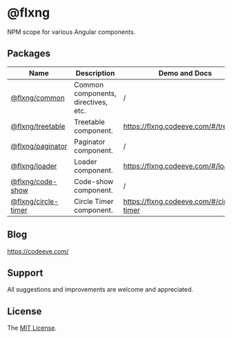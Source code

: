 
# @flxng
NPM scope for various Angular components.


## Packages
Name | Description | Demo and Docs | Version
--- | --- | --- | --- 
[@flxng/common](https://github.com/seidme/flxng/tree/development/src/app/packages/common)| Common components, directives, etc. | / |  1.1.2
[@flxng/treetable](https://github.com/seidme/flxng/tree/development/src/app/packages/treetable) | Treetable component. | https://flxng.codeeve.com/#/treetable | 1.1.8
[@flxng/paginator](https://github.com/seidme/flxng/tree/development/src/app/packages/paginator) | Paginator component. | / | 1.1.8
[@flxng/loader](https://github.com/seidme/flxng/tree/development/src/app/packages/loader) | Loader component. | https://flxng.codeeve.com/#/loader | 1.1.2
[@flxng/code-show](https://github.com/seidme/flxng/tree/development/projects/code-show) | Code-show component. | / | 1.0.2
[@flxng/circle-timer](https://github.com/seidme/flxng/tree/development/projects/circle-timer) | Circle Timer component. | https://flxng.codeeve.com/#/circle-timer | 1.1.4


## Blog
https://codeeve.com/


## Support
All suggestions and improvements are welcome and appreciated.


## License
The [MIT License](https://github.com/seidme/flxng/blob/development/LICENSE).
